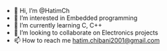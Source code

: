 - 👋 Hi, I’m @HatimCh
- 👀 I’m interested in Embedded programming
- 🌱 I’m currently learning C, C++
- 💞️ I’m looking to collaborate on Electronics projects
- 📫 How to reach me hatim.chibani2001@gmail.com

<!---
HatimCh/HatimCh is a ✨ special ✨ repository because its `README.md` (this file) appears on your GitHub profile.
You can click the Preview link to take a look at your changes.
--->
